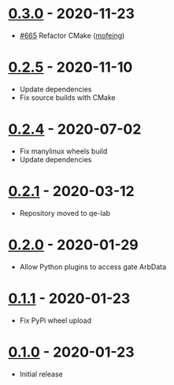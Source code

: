 # [0.3.0] - 2020-11-23

- [#665](https://github.com/QE-Lab/dqcsim/pull/665) Refactor CMake ([mofeing](https://github.com/mofeing))

# [0.2.5] - 2020-11-10

- Update dependencies
- Fix source builds with CMake

# [0.2.4] - 2020-07-02

- Fix manylinux wheels build
- Update dependencies

# [0.2.1] - 2020-03-12

- Repository moved to qe-lab

# [0.2.0] - 2020-01-29

- Allow Python plugins to access gate ArbData

# [0.1.1] - 2020-01-23

- Fix PyPi wheel upload

# [0.1.0] - 2020-01-23

- Initial release

[0.3.0]: https://github.com/qe-lab/dqcsim/releases/tag/0.3.0
[0.2.5]: https://github.com/qe-lab/dqcsim/releases/tag/0.2.5
[0.2.4]: https://github.com/qe-lab/dqcsim/releases/tag/0.2.4
[0.2.1]: https://github.com/qe-lab/dqcsim/releases/tag/0.2.1
[0.2.0]: https://github.com/qe-lab/dqcsim/releases/tag/0.2.0
[0.1.1]: https://github.com/qe-lab/dqcsim/releases/tag/0.1.1
[0.1.0]: https://github.com/qe-lab/dqcsim/releases/tag/0.1.0

